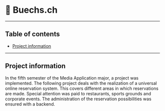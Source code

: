 # 🚀 Buechs.ch
 
---
 ## Table of contents

* [Project information](#project-information)
---

## Project information
In the fifth semester of the Media Application major, a project was implemented. The following project deals with the realization of a universal online reservation system. This covers different areas in which reservations are made. Special attention was paid to restaurants, sports grounds and corporate events.
The administration of the reservation possibilities was ensured with a backend.
